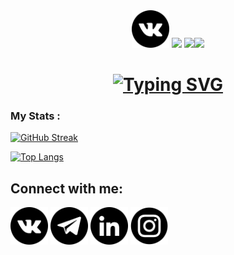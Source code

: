 <div id="header" align="center">
  
  <img src="icons/vkontakte.png" width="60" height="60" alt="">
  
<img src="https://media.giphy.com/media/FaAxdPWZ7HKGmlnku7/giphy.gif" width="1000"/>
  <img src="https://media.giphy.com/media/AOSwwqVjNZlDO/giphy.gif" width="135"/><img src="https://media.giphy.com/media/AOSwwqVjNZlDO/giphy.gif" width="135"/>
  
<!--   <img src="https://media.giphy.com/media/AOSwwqVjNZlDO/giphy.gif" width="165"/><img src="https://media.giphy.com/media/AOSwwqVjNZlDO/giphy.gif" width="165"/> -->

<h1> <a align="center" href="https://git.io/typing-svg"><img src="https://readme-typing-svg.herokuapp.com?font=Fira+Code&pause=1000&width=435&lines=Hi+there,+I'm+Semyon+KUROCHKIN!😄" alt="Typing SVG" /></a> </h1>
</div>

### My Stats :
[![GitHub Streak](http://github-readme-streak-stats.herokuapp.com?user=Simon99111&theme=blue-green&border_radius=4&date_format=j%20M%5B%20Y%5D&mode=weekly)](https://git.io/streak-stats)

[![Top Langs](https://github-readme-stats.vercel.app/api/top-langs/?username=Simon99111&layout=compact&theme=blue-green)](https://github.com/anuraghazra/github-readme-stats)

## Connect with me: ## 
<a href="https://vk.com/kurochkin_99"> <img src="icons/vkontakte.png" width="60" height="60" alt=""></a>
<a href="https://t.me/SemyonKUROCHKIN99"> <img src="icons/telegram.png" width="60" height="60" alt=""></a>
<a href="https://www.linkedin.com/in/semyon-kurochkin/"> <img src="icons/in.png" width="60" height="60" alt=""></a>
<a href="https://www.instagram.com/simon_kurochkin/"> <img src="icons/instagram.png" width="60" height="60" alt=""></a>
</p>
</body>
